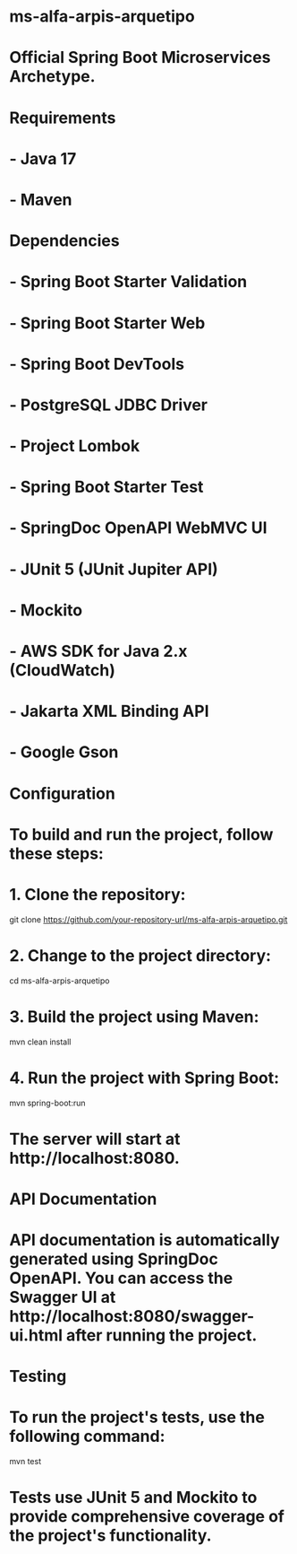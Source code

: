# ms-alfa-arpis-arquetipo

# Official Spring Boot Microservices Archetype.

# Requirements

# - Java 17
# - Maven

# Dependencies

# - Spring Boot Starter Validation
# - Spring Boot Starter Web
# - Spring Boot DevTools
# - PostgreSQL JDBC Driver
# - Project Lombok
# - Spring Boot Starter Test
# - SpringDoc OpenAPI WebMVC UI
# - JUnit 5 (JUnit Jupiter API)
# - Mockito
# - AWS SDK for Java 2.x (CloudWatch)
# - Jakarta XML Binding API
# - Google Gson

# Configuration

# To build and run the project, follow these steps:

# 1. Clone the repository:
git clone https://github.com/your-repository-url/ms-alfa-arpis-arquetipo.git

# 2. Change to the project directory:
cd ms-alfa-arpis-arquetipo

# 3. Build the project using Maven:
mvn clean install

# 4. Run the project with Spring Boot:
mvn spring-boot:run

# The server will start at http://localhost:8080.

# API Documentation

# API documentation is automatically generated using SpringDoc OpenAPI. You can access the Swagger UI at http://localhost:8080/swagger-ui.html after running the project.

# Testing

# To run the project's tests, use the following command:
mvn test

# Tests use JUnit 5 and Mockito to provide comprehensive coverage of the project's functionality.